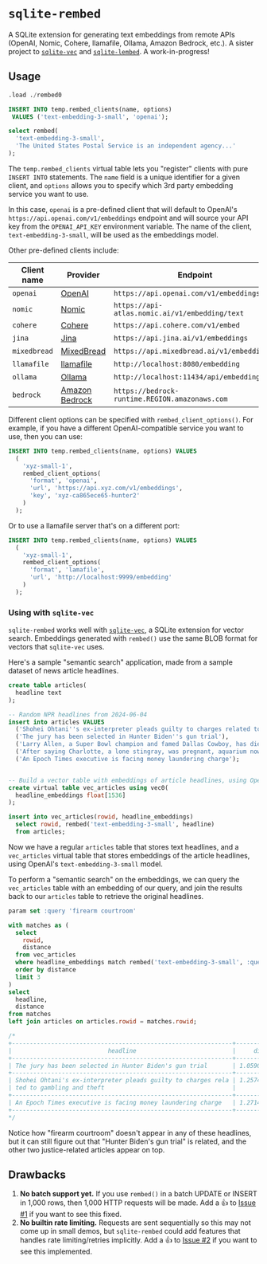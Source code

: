 # `sqlite-rembed`

A SQLite extension for generating text embeddings from remote APIs (OpenAI, Nomic, Cohere, llamafile, Ollama, Amazon Bedrock, etc.). A sister project to [`sqlite-vec`](https://github.com/asg017/sqlite-vec) and [`sqlite-lembed`](https://github.com/asg017/sqlite-lembed). A work-in-progress!

## Usage

```sql
.load ./rembed0

INSERT INTO temp.rembed_clients(name, options)
 VALUES ('text-embedding-3-small', 'openai');

select rembed(
  'text-embedding-3-small',
  'The United States Postal Service is an independent agency...'
);
```

The `temp.rembed_clients` virtual table lets you "register" clients with pure `INSERT INTO` statements. The `name` field is a unique identifier for a given client, and `options` allows you to specify which 3rd party embedding service you want to use.

In this case, `openai` is a pre-defined client that will default to OpenAI's `https://api.openai.com/v1/embeddings` endpoint and will source your API key from the `OPENAI_API_KEY` environment variable. The name of the client, `text-embedding-3-small`, will be used as the embeddings model.

Other pre-defined clients include:

| Client name  | Provider                                                                             | Endpoint                                       | API Key              |
| ------------ | ------------------------------------------------------------------------------------ | ---------------------------------------------- | -------------------- |
| `openai`     | [OpenAI](https://platform.openai.com/docs/guides/embeddings)                         | `https://api.openai.com/v1/embeddings`         | `OPENAI_API_KEY`     |
| `nomic`      | [Nomic](https://docs.nomic.ai/reference/endpoints/nomic-embed-text)                  | `https://api-atlas.nomic.ai/v1/embedding/text` | `NOMIC_API_KEY`      |
| `cohere`     | [Cohere](https://docs.cohere.com/reference/embed)                                    | `https://api.cohere.com/v1/embed`              | `CO_API_KEY`         |
| `jina`       | [Jina](https://api.jina.ai/redoc#tag/embeddings)                                     | `https://api.jina.ai/v1/embeddings`            | `JINA_API_KEY`       |
| `mixedbread` | [MixedBread](https://www.mixedbread.ai/api-reference#quick-start-guide)              | `https://api.mixedbread.ai/v1/embeddings/`     | `MIXEDBREAD_API_KEY` |
| `llamafile`  | [llamafile](https://github.com/Mozilla-Ocho/llamafile)                               | `http://localhost:8080/embedding`              | None                 |
| `ollama`     | [Ollama](https://github.com/ollama/ollama/blob/main/docs/api.md#generate-embeddings) | `http://localhost:11434/api/embeddings`        | None                 |
| `bedrock`    | [Amazon Bedrock](https://aws.amazon.com/bedrock/)                                    | `https://bedrock-runtime.REGION.amazonaws.com` | Use [temporary AWS Credentials](https://docs.aws.amazon.com/IAM/latest/UserGuide/id_credentials_temp.html)                 |

Different client options can be specified with `rembed_client_options()`. For example, if you have a different OpenAI-compatible service you want to use, then you can use:

```sql
INSERT INTO temp.rembed_clients(name, options) VALUES
  (
    'xyz-small-1',
    rembed_client_options(
      'format', 'openai',
      'url', 'https://api.xyz.com/v1/embeddings',
      'key', 'xyz-ca865ece65-hunter2'
    )
  );
```

Or to use a llamafile server that's on a different port:

```sql
INSERT INTO temp.rembed_clients(name, options) VALUES
  (
    'xyz-small-1',
    rembed_client_options(
      'format', 'lamafile',
      'url', 'http://localhost:9999/embedding'
    )
  );
```

### Using with `sqlite-vec`

`sqlite-rembed` works well with [`sqlite-vec`](https://github.com/asg017/sqlite-vec), a SQLite extension for vector search. Embeddings generated with `rembed()` use the same BLOB format for vectors that `sqlite-vec` uses.

Here's a sample "semantic search" application, made from a sample dataset of news article headlines.

```sql
create table articles(
  headline text
);

-- Random NPR headlines from 2024-06-04
insert into articles VALUES
  ('Shohei Ohtani''s ex-interpreter pleads guilty to charges related to gambling and theft'),
  ('The jury has been selected in Hunter Biden''s gun trial'),
  ('Larry Allen, a Super Bowl champion and famed Dallas Cowboy, has died at age 52'),
  ('After saying Charlotte, a lone stingray, was pregnant, aquarium now says she''s sick'),
  ('An Epoch Times executive is facing money laundering charge');


-- Build a vector table with embeddings of article headlines, using OpenAI's API
create virtual table vec_articles using vec0(
  headline_embeddings float[1536]
);

insert into vec_articles(rowid, headline_embeddings)
  select rowid, rembed('text-embedding-3-small', headline)
  from articles;

```

Now we have a regular `articles` table that stores text headlines, and a `vec_articles` virtual table that stores embeddings of the article headlines, using OpenAI's `text-embedding-3-small` model.

To perform a "semantic search" on the embeddings, we can query the `vec_articles` table with an embedding of our query, and join the results back to our `articles` table to retrieve the original headlines.

```sql
param set :query 'firearm courtroom'

with matches as (
  select
    rowid,
    distance
  from vec_articles
  where headline_embeddings match rembed('text-embedding-3-small', :query)
  order by distance
  limit 3
)
select
  headline,
  distance
from matches
left join articles on articles.rowid = matches.rowid;

/*
+--------------------------------------------------------------+------------------+
|                           headline                           |     distance     |
+--------------------------------------------------------------+------------------+
| The jury has been selected in Hunter Biden's gun trial       | 1.05906391143799 |
+--------------------------------------------------------------+------------------+
| Shohei Ohtani's ex-interpreter pleads guilty to charges rela | 1.2574303150177  |
| ted to gambling and theft                                    |                  |
+--------------------------------------------------------------+------------------+
| An Epoch Times executive is facing money laundering charge   | 1.27144026756287 |
+--------------------------------------------------------------+------------------+
*/
```

Notice how "firearm courtroom" doesn't appear in any of these headlines, but it can still figure out that "Hunter Biden's gun trial" is related, and the other two justice-related articles appear on top.

## Drawbacks

1. **No batch support yet.** If you use `rembed()` in a batch UPDATE or INSERT in 1,000 rows, then 1,000 HTTP requests will be made. Add a :+1: to [Issue #1](https://github.com/asg017/sqlite-rembed/issues/1) if you want to see this fixed.
2. **No builtin rate limiting.** Requests are sent sequentially so this may not come up in small demos, but `sqlite-rembed` could add features that handles rate limiting/retries implicitly. Add a :+1: to [Issue #2](https://github.com/asg017/sqlite-rembed/issues/2) if you want to see this implemented.
